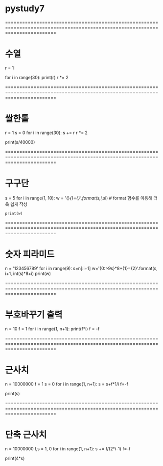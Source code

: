 # pystudy7
==============================================================================================================================
# 수열
r = 1

for i in range(30):
    print(r)
    r *= 2
    
==============================================================================================================================    
# 쌀한톨
r = 1
s = 0
for i in range(30):
    s += r
    r *= 2

print(s/40000)

==============================================================================================================================
#  구구단
s = 5
for i in range(1, 10):
    w = '{}*{}={}'.format(s,i,s*i) # format 함수를 이용해 더욱 쉽게 작성

    print(w)
    
==============================================================================================================================
# 숫자 피라미드
n = '123456789'
for i in range(9):
    s=n[:i+1]
    w='{0:>9s}*8+{1}={2}'.format(s, i+1, int(s)*8+i)
    print(w)
    
==============================================================================================================================
# 부호바꾸기 출력
n = 10
f = 1
for i in range(1, n+1):
    print(f*i)
    f = -f

==============================================================================================================================
# 근사치
n = 10000000
f = 1
s = 0
for i in range(1, n+1):
    s = s+f*1/i
    f=-f

print(s)

==============================================================================================================================
# 단축 근사치
n = 10000000
f,s = 1, 0
for i in range(1, n+1):
    s += f/(2*i-1)
    f=-f

print(4*s)





















